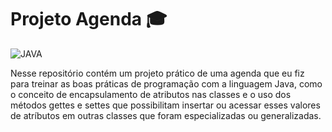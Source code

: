 # Projeto Agenda 🎓
<img aling='center' alt= 'JAVA' src='https://img.shields.io/badge/Java-ED8B00?style=for-the-badge&logo=java&logoColor=white'/>

Nesse repositório contém um projeto prático de uma agenda que eu fiz para treinar as boas práticas de programação com a linguagem Java,
como o conceito de encapsulamento de atributos nas classes e o uso dos métodos gettes e settes que possibilitam insertar ou acessar
esses valores de atríbutos em outras classes que foram especializadas ou generalizadas.
